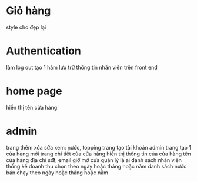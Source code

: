 # Giỏ hàng

style cho đẹp lại

# Authentication

làm log out
tạo 1 hàm lưu trữ thông tin nhân viên trên front end

# home page

hiển thị tên cửa hàng

# admin

trang thêm xóa sửa xem: nước, topping
trang tạo tài khoản admin
trang tạo 1 cửa hàng mới
trang chi tiết của cửa hàng
hiển thị thông tin của cửa hàng
tên cửa hàng
địa chỉ
sđt, email
giờ mở cửa
quản lý là ai
danh sách nhân viên
thống kê
doanh thu chọn theo ngày hoặc tháng hoặc năm
danh sách nước bán chạy theo ngày hoặc tháng hoặc năm
